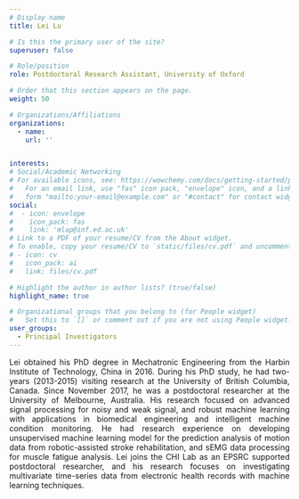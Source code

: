```yaml
---
# Display name
title: Lei Lu

# Is this the primary user of the site?
superuser: false

# Role/position
role: Postdoctoral Research Assistant, University of Oxford

# Order that this section appears on the page.
weight: 50

# Organizations/Affiliations
organizations:
  - name: 
    url: '' 


interests:
# Social/Academic Networking
# For available icons, see: https://wowchemy.com/docs/getting-started/page-builder/#icons
#   For an email link, use "fas" icon pack, "envelope" icon, and a link in the
#   form "mailto:your-email@example.com" or "#contact" for contact widget.
social:
#  - icon: envelope
#    icon_pack: fas
#    link: 'mlap@inf.ed.ac.uk'
# Link to a PDF of your resume/CV from the About widget.
# To enable, copy your resume/CV to `static/files/cv.pdf` and uncomment the lines below.
# - icon: cv
#   icon_pack: ai
#   link: files/cv.pdf

# Highlight the author in author lists? (true/false)
highlight_name: true

# Organizational groups that you belong to (for People widget)
#   Set this to `[]` or comment out if you are not using People widget.
user_groups:
  - Principal Investigators
---
```

<p style="text-align:justify">
Lei obtained his PhD degree in Mechatronic Engineering from the Harbin Institute of Technology, China in 2016. During his PhD study, he had two-years (2013-2015) visiting research at the University of British Columbia, Canada. Since November 2017, he was a postdoctoral researcher at the University of Melbourne, Australia. His research focused on advanced signal processing for noisy and weak signal, and robust machine learning with applications in biomedical engineering and intelligent machine condition monitoring. He had research experience on developing unsupervised machine learning model for the prediction analysis of motion data from robotic-assisted stroke rehabilitation, and sEMG data processing for muscle fatigue analysis. Lei joins the CHI Lab as an EPSRC supported postdoctoral researcher, and his research focuses on investigating multivariate time-series data from electronic health records with machine learning techniques.
</p>
